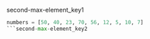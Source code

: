 second-max-element_key1


```python
numbers = [50, 40, 23, 70, 56, 12, 5, 10, 7]
```second-max-element_key2
